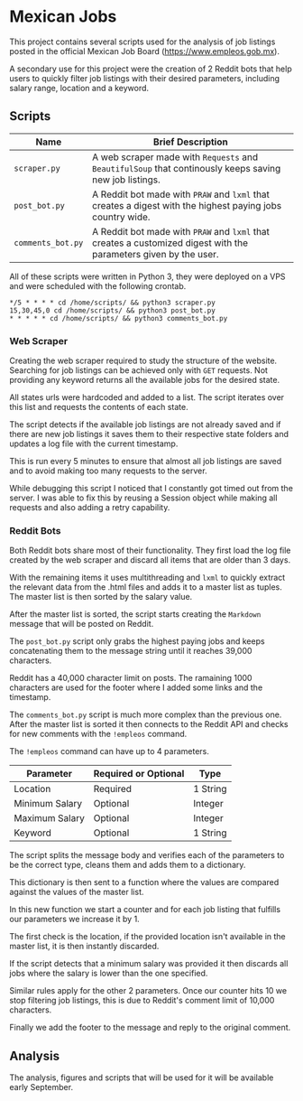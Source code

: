 # Mexican Jobs

This project contains several scripts used for the analysis of job listings posted in the official Mexican Job Board (https://www.empleos.gob.mx).

A secondary use for this project were the creation of 2 Reddit bots that help users to quickly filter job listings with their desired parameters, including salary range, location and a keyword.

## Scripts

Name | Brief Description
--|--
`scraper.py` | A web scraper made with `Requests` and `BeautifulSoup` that continously keeps saving new job listings.
`post_bot.py` | A Reddit bot made with `PRAW` and `lxml` that creates a digest with the highest paying jobs country wide.
`comments_bot.py` | A Reddit bot made with `PRAW` and `lxml` that creates a customized digest with the parameters given by the user.

All of these scripts were written in Python 3, they were deployed on a VPS and were scheduled with the following crontab.

```
*/5 * * * * cd /home/scripts/ && python3 scraper.py
15,30,45,0 cd /home/scripts/ && python3 post_bot.py
* * * * * cd /home/scripts/ && python3 comments_bot.py
```

### Web Scraper

Creating the web scraper required to study the structure of the website. Searching for job listings can be achieved only with `GET` requests. Not providing any keyword returns all the available jobs for the desired state.

All states urls were hardcoded and added to a list. The script iterates over this list and requests the contents of each state.

The script detects if the available job listings are not already saved and if there are new job listings it saves them to their respective state folders and updates a log file with the current timestamp.

This is run every 5 minutes to ensure that almost all job listings are saved and to avoid making too many requests to the server.

While debugging this script I noticed that I constantly got timed out from the server. I was able to fix this by reusing a Session object while making all requests and also adding a retry capability.

### Reddit Bots

Both Reddit bots share most of their functionality. They first load the log file created by the web scraper and discard all items that are older than 3 days.

With the remaining items it uses multithreading and `lxml` to quickly extract the relevant data from the .html files and adds it to a master list as tuples. The master list is then sorted by the salary value.

After the master list is sorted, the script starts creating the `Markdown` message that will be posted on Reddit.

The `post_bot.py` script only grabs the highest paying jobs and keeps concatenating them to the message string until it reaches 39,000 characters.

Reddit has a 40,000 character limit on posts. The ramaining 1000 characters are used for the footer where I added some links and the timestamp.

The `comments_bot.py` script is much more complex than the previous one. After the master list is sorted it then connects to the Reddit API and checks for new comments with the `!empleos` command.

The `!empleos` command can have up to 4 parameters.

Parameter | Required or Optional | Type
--|--|--
Location | Required | 1 String
Minimum Salary | Optional | Integer
Maximum Salary | Optional | Integer
Keyword | Optional | 1 String

The script splits the message body and verifies each of the parameters to be the correct type, cleans them and adds them to a dictionary.

This dictionary is then sent to a function where the values are compared against the values of the master list.

In this new function we start a counter and for each job listing that fulfills our parameters we increase it by 1.

The first check is the location, if the provided location isn't available in the master list, it is then instantly discarded.

If the script detects that a minimum salary was provided it then discards all jobs where the salary is lower than the one specified.

Similar rules apply for the other 2 parameters. Once our counter hits 10 we stop filtering job listings, this is due to Reddit's comment limit of 10,000 characters.

Finally we add the footer to the message and reply to the original comment.

## Analysis

The analysis, figures and scripts that will be used for it will be available early September.
